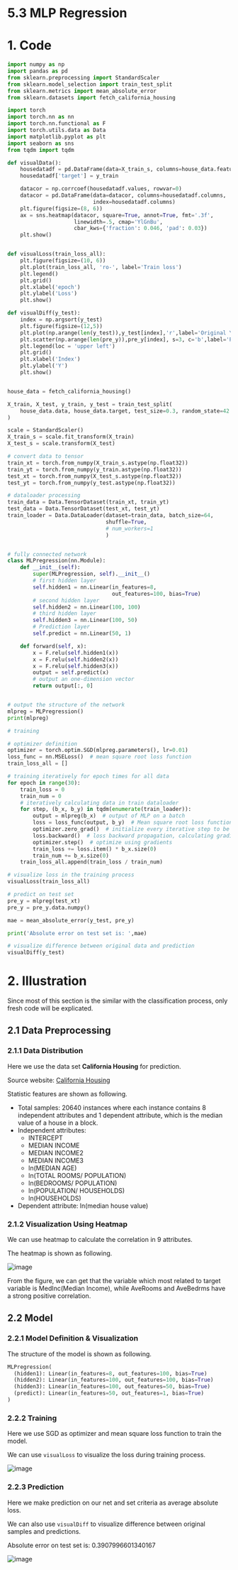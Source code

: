 # 5.3 MLP Regression

# 1. Code

```python
import numpy as np
import pandas as pd
from sklearn.preprocessing import StandardScaler
from sklearn.model_selection import train_test_split
from sklearn.metrics import mean_absolute_error
from sklearn.datasets import fetch_california_housing

import torch
import torch.nn as nn
import torch.nn.functional as F
import torch.utils.data as Data
import matplotlib.pyplot as plt
import seaborn as sns
from tqdm import tqdm

def visualData():
    housedatadf = pd.DataFrame(data=X_train_s, columns=house_data.feature_names)
    housedatadf['target'] = y_train

    datacor = np.corrcoef(housedatadf.values, rowvar=0)
    datacor = pd.DataFrame(data=datacor, columns=housedatadf.columns,
                           index=housedatadf.columns)
    plt.figure(figsize=(8, 6))
    ax = sns.heatmap(datacor, square=True, annot=True, fmt='.3f',
                     linewidth=.5, cmap='YlGnBu',
                     cbar_kws={'fraction': 0.046, 'pad': 0.03})
    plt.show()


def visualLoss(train_loss_all):
    plt.figure(figsize=(10, 6))
    plt.plot(train_loss_all, 'ro-', label='Train loss')
    plt.legend()
    plt.grid()
    plt.xlabel('epoch')
    plt.ylabel('Loss')
    plt.show()

def visualDiff(y_test):
    index = np.argsort(y_test)
    plt.figure(figsize=(12,5))
    plt.plot(np.arange(len(y_test)),y_test[index],'r',label='Original Y')
    plt.scatter(np.arange(len(pre_y)),pre_y[index], s=3, c='b',label='Prediction')
    plt.legend(loc = 'upper left')
    plt.grid()
    plt.xlabel('Index')
    plt.ylabel('Y')
    plt.show()


house_data = fetch_california_housing()

X_train, X_test, y_train, y_test = train_test_split(
    house_data.data, house_data.target, test_size=0.3, random_state=42
)

scale = StandardScaler()
X_train_s = scale.fit_transform(X_train)
X_test_s = scale.transform(X_test)

# convert data to tensor
train_xt = torch.from_numpy(X_train_s.astype(np.float32))
train_yt = torch.from_numpy(y_train.astype(np.float32))
test_xt = torch.from_numpy(X_test_s.astype(np.float32))
test_yt = torch.from_numpy(y_test.astype(np.float32))

# dataloader processing
train_data = Data.TensorDataset(train_xt, train_yt)
test_data = Data.TensorDataset(test_xt, test_yt)
train_loader = Data.DataLoader(dataset=train_data, batch_size=64,
                               shuffle=True,
                               # num_workers=1
                               )


# fully connected network
class MLPregression(nn.Module):
    def __init__(self):
        super(MLPregression, self).__init__()
        # first hidden layer
        self.hidden1 = nn.Linear(in_features=8,
                                 out_features=100, bias=True)
        # second hidden layer
        self.hidden2 = nn.Linear(100, 100)
        # third hidden layer
        self.hidden3 = nn.Linear(100, 50)
        # Prediction layer
        self.predict = nn.Linear(50, 1)

    def forward(self, x):
        x = F.relu(self.hidden1(x))
        x = F.relu(self.hidden2(x))
        x = F.relu(self.hidden3(x))
        output = self.predict(x)
        # output an one-dimension vector
        return output[:, 0]


# output the structure of the network
mlpreg = MLPregression()
print(mlpreg)

# training

# optimizer definition
optimizer = torch.optim.SGD(mlpreg.parameters(), lr=0.01)
loss_func = nn.MSELoss()  # mean square root loss function
train_loss_all = []

# training iteratively for epoch times for all data
for epoch in range(30):
    train_loss = 0
    train_num = 0
    # iteratively calculating data in train dataloader
    for step, (b_x, b_y) in tqdm(enumerate(train_loader)):
        output = mlpreg(b_x)  # output of MLP on a batch
        loss = loss_func(output, b_y)  # Mean square root loss function
        optimizer.zero_grad()  # initialize every iterative step to be 0
        loss.backward()  # loss backward propagation, calculating gradients
        optimizer.step()  # optimize using gradients
        train_loss += loss.item() * b_x.size(0)
        train_num += b_x.size(0)
    train_loss_all.append(train_loss / train_num)

# visualize loss in the training process
visualLoss(train_loss_all)

# predict on test set
pre_y = mlpreg(test_xt)
pre_y = pre_y.data.numpy()

mae = mean_absolute_error(y_test, pre_y)

print('Absolute error on test set is: ',mae)

# visualize difference between original data and prediction
visualDiff(y_test)
```

# 2. Illustration

Since most of this section is the similar with the classification process, only fresh code will be explicated.

## 2.1 Data Preprocessing

### 2.1.1 Data Distribution

Here we use the data set **California Housing** for prediction.

Source website: [California Housing](https://www.dcc.fc.up.pt/~ltorgo/Regression/cal_housing.html)

Statistic features are shown as following.

- Total samples: 20640 instances where each instance contains 8 independent attributes
and 1 dependent attribute, which is the median value of a house in a block.
- Independent attributes:
    - INTERCEPT
    - MEDIAN INCOME
    - MEDIAN INCOME2
    - MEDIAN INCOME3
    - ln(MEDIAN AGE)
    - ln(TOTAL ROOMS/ POPULATION)
    - ln(BEDROOMS/ POPULATION)
    - ln(POPULATION/ HOUSEHOLDS)
    - ln(HOUSEHOLDS)
- Dependent attribute: ln(median house value)

### 2.1.2 Visualization Using Heatmap

We can use heatmap to calculate the correlation in 9 attributes.

The heatmap is shown as following.

![image](Images/5_10_Heatmap-of-California-Housing.png)

From the figure, we can get that the variable which most related to target variable is MedInc(Median Income),
while AveRooms and AveBedrms have a strong positive correlation.

## 2.2 Model

### 2.2.1 Model Definition & Visualization

The structure of the model is shown as following.

```python
MLPregression(
  (hidden1): Linear(in_features=8, out_features=100, bias=True)
  (hidden2): Linear(in_features=100, out_features=100, bias=True)
  (hidden3): Linear(in_features=100, out_features=50, bias=True)
  (predict): Linear(in_features=50, out_features=1, bias=True)
)
```

### 2.2.2 Training

Here we use SGD as optimizer and mean square loss function to train the model.

We can use ```visualLoss``` to visualize the loss during training process.

![image](Images/5_11_MLP-regression-loss-epoch=30.png)

### 2.2.3 Prediction

Here we make prediction on our net and set criteria as average absolute loss.

We can also use ```visualDiff``` to visualize difference between original samples and predictions.

Absolute error on test set is:  0.3907996601340167

![image](Images/5_12_Orginal-Y-and-Prediction-on-test-set.png)
